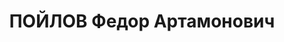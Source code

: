 ---
title: ПОЙЛОВ Федор Артамонович
description: 'род. 1902, Вятская губ., Глазовский уезд, д. Полоцы, русский, прож.:
  Челябинская обл., г. Троицк, секретарь РК ВКП(б) Арестован 16.08.1937 Приговорен
  28.12.1937 ВМН 28.12.1937'
---